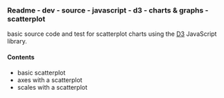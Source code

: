 ### Readme - dev - source - javascript - d3 - charts & graphs - scatterplot

basic source code and test for scatterplot charts using the [D3](http://d3js.org) JavaScript library.

#### Contents
* basic scatterplot
* axes with a scatterplot
* scales with a scatterplot

